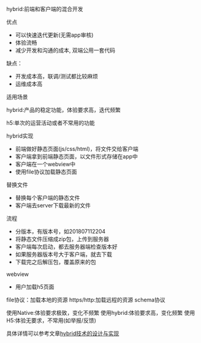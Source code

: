 hybrid:前端和客户端的混合开发

优点
- 可以快速迭代更新(无需app审核)
- 体验流畅
- 减少开发和沟通的成本, 双端公用一套代码

缺点：
- 开发成本高，联调/测试都比较麻烦
- 运维成本高


适用场景

hybrid:产品的稳定功能，体验要求高，迭代频繁

h5:单次的运营活动或者不常用的功能


hybrid实现
- 前端做好静态页面(js/css/html)，将文件交给客户端
- 客户端拿到前端静态页面，以文件形式存储在app中
- 客户端在一个webview中
- 使用file协议加载静态页面

替换文件
- 替换每个客户端的静态文件
- 客户端去server下载最新的文件


流程
- 分版本，有版本号，如201807112204
- 将静态文件压缩成zip包，上传到服务器
- 客户端每次启动，都去服务器端检查版本好
- 如果服务器版本号大于客户端，就去下载
- 下载完之后解压包，覆盖原来的包

webview
- 用户加载h5页面

file协议：加载本地的资源
https/http:加载远程的资源
schema协议


使用Native:体验要求极致，变化不频繁
使用hybrid:体验要求高，变化频繁
使用H5:体验无要求，不常用(如举报/反馈)

具体详情可以参考文章[hybrid技术的设计与实现](http://www.cnblogs.com/yexiaochai/p/4921635.html)

